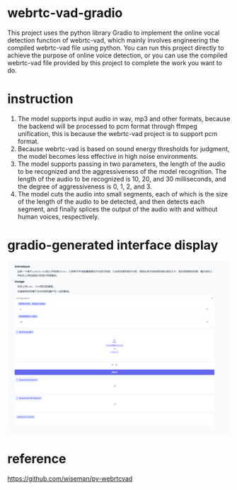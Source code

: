 # webrtc-vad-gradio
This project uses the python library Gradio to implement the online vocal detection function of webrtc-vad, which mainly involves engineering the compiled webrtc-vad file using python. You can run this project directly to achieve the purpose of online voice detection, or you can use the compiled webrtc-vad file provided by this project to complete the work you want to do.

# instruction
1. The model supports input audio in wav, mp3 and other formats, because the backend will be processed to pcm format through ffmpeg unification, this is because the webrtc-vad project is to support pcm format.
2. Because webrtc-vad is based on sound energy thresholds for judgment, the model becomes less effective in high noise environments.
3. The model supports passing in two parameters, the length of the audio to be recognized and the aggressiveness of the model recognition. The length of the audio to be recognized is 10, 20, and 30 milliseconds, and the degree of aggressiveness is 0, 1, 2, and 3.
4. The model cuts the audio into small segments, each of which is the size of the length of the audio to be detected, and then detects each segment, and finally splices the output of the audio with and without human voices, respectively.

# gradio-generated interface display
![image](https://github.com/xinliu9451/webrtc-vad-gradio/blob/main/image/gradio.png)

# reference
https://github.com/wiseman/py-webrtcvad
